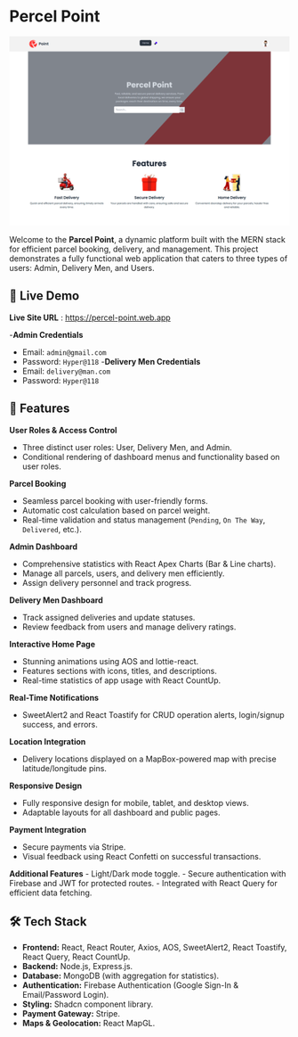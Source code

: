 # Percel Point

![Alt text](/src/assets/percel.png)

Welcome to the **Parcel Point**, a dynamic platform built with the MERN stack for efficient parcel booking, delivery, and management. This project demonstrates a fully functional web application that caters to three types of users: Admin, Delivery Men, and Users.

## 🚀 Live Demo

**Live Site URL** : https://percel-point.web.app

-**Admin Credentials**

- Email: `admin@gmail.com`
- Password: `Hyper@118` -**Delivery Men Credentials**
- Email: `delivery@man.com`
- Password: `Hyper@118`

## 📌 Features

**User Roles & Access Control**

- Three distinct user roles: User, Delivery Men, and Admin.
- Conditional rendering of dashboard menus and functionality based on user roles.

**Parcel Booking**

- Seamless parcel booking with user-friendly forms.
- Automatic cost calculation based on parcel weight.
- Real-time validation and status management (`Pending`, `On The Way`, `Delivered`, etc.).

**Admin Dashboard**

- Comprehensive statistics with React Apex Charts (Bar & Line charts).
- Manage all parcels, users, and delivery men efficiently.
- Assign delivery personnel and track progress.

**Delivery Men Dashboard**

- Track assigned deliveries and update statuses.
- Review feedback from users and manage delivery ratings.

**Interactive Home Page**

- Stunning animations using AOS and lottie-react.
- Features sections with icons, titles, and descriptions.
- Real-time statistics of app usage with React CountUp.

**Real-Time Notifications**

- SweetAlert2 and React Toastify for CRUD operation alerts, login/signup success, and errors.

**Location Integration**

- Delivery locations displayed on a MapBox-powered map with precise latitude/longitude pins.

**Responsive Design**

- Fully responsive design for mobile, tablet, and desktop views.
- Adaptable layouts for all dashboard and public pages.

**Payment Integration**

- Secure payments via Stripe.
- Visual feedback using React Confetti on successful transactions.

**Additional Features** - Light/Dark mode toggle. - Secure authentication with Firebase and JWT for protected routes. - Integrated with React Query for efficient data fetching.

## 🛠️ Tech Stack

- **Frontend:** React, React Router, Axios, AOS, SweetAlert2, React Toastify, React Query, React CountUp.
- **Backend:** Node.js, Express.js.
- **Database:** MongoDB (with aggregation for statistics).
- **Authentication:** Firebase Authentication (Google Sign-In & Email/Password Login).
- **Styling:** Shadcn component library.
- **Payment Gateway:** Stripe.
- **Maps & Geolocation:** React MapGL.
